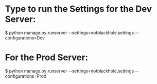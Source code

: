 # Type to run the Settings for the Dev Server:
$ python manage.py runserver --settings=notblackhole.settings --configurations=Dev

# For the Prod Server:
$ python manage.py runserver --settings=notblackhole.settings --configurations=Prod
